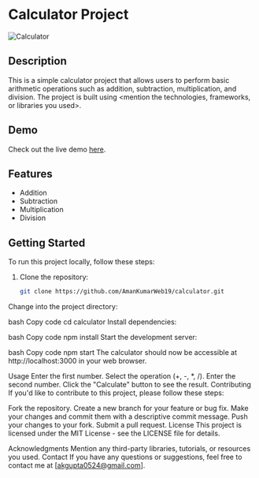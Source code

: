 # Calculator Project

![Calculator](<Link to an image of your calculator if available>)

## Description

This is a simple calculator project that allows users to perform basic arithmetic operations such as addition, subtraction, multiplication, and division. The project is built using <mention the technologies, frameworks, or libraries you used>.

## Demo

Check out the live demo [here](https://calculator-eta-smoky-41.vercel.app/).

## Features

- Addition
- Subtraction
- Multiplication
- Division

## Getting Started

To run this project locally, follow these steps:

1. Clone the repository:

   ```bash
   git clone https://github.com/AmanKumarWeb19/calculator.git
Change into the project directory:

bash
Copy code
cd calculator
Install dependencies:

bash
Copy code
npm install
Start the development server:

bash
Copy code
npm start
The calculator should now be accessible at http://localhost:3000 in your web browser.

Usage
Enter the first number.
Select the operation (+, -, *, /).
Enter the second number.
Click the "Calculate" button to see the result.
Contributing
If you'd like to contribute to this project, please follow these steps:

Fork the repository.
Create a new branch for your feature or bug fix.
Make your changes and commit them with a descriptive commit message.
Push your changes to your fork.
Submit a pull request.
License
This project is licensed under the MIT License - see the LICENSE file for details.

Acknowledgments
Mention any third-party libraries, tutorials, or resources you used.
Contact
If you have any questions or suggestions, feel free to contact me at [akgupta0524@gmail.com].
